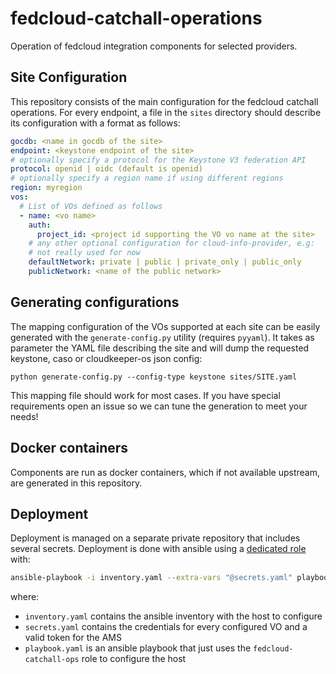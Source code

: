 # fedcloud-catchall-operations

Operation of fedcloud integration components for selected providers.

## Site Configuration

This repository consists of the main configuration for the fedcloud catchall
operations. For every endpoint, a file in the `sites` directory should describe
its configuration with a format as follows:

```yaml
gocdb: <name in gocdb of the site>
endpoint: <keystone endpoint of the site>
# optionally specify a protocol for the Keystone V3 federation API
protocol: openid | oidc (default is openid)
# optionally specify a region name if using different regions
region: myregion
vos:
  # List of VOs defined as follows
  - name: <vo name>
    auth:
      project_id: <project id supporting the VO vo name at the site>
    # any other optional configuration for cloud-info-provider, e.g:
    # not really used for now
    defaultNetwork: private | public | private_only | public_only
    publicNetwork: <name of the public network>
```

## Generating configurations

The mapping configuration of the VOs supported at each site can be easily
generated with the `generate-config.py` utility (requires `pyyaml`). It takes as
parameter the YAML file describing the site and will dump the requested
keystone, caso or cloudkeeper-os json config:

```shell
python generate-config.py --config-type keystone sites/SITE.yaml
```

This mapping file should work for most cases. If you have special requirements
open an issue so we can tune the generation to meet your needs!

## Docker containers

Components are run as docker containers, which if not available upstream, are
generated in this repository.

## Deployment

Deployment is managed on a separate private repository that includes several
secrets. Deployment is done with ansible using a
[dedicated role](https://github.com/EGI-Federation/ansible-role-fedcloud-ops)
with:

```sh
ansible-playbook -i inventory.yaml --extra-vars "@secrets.yaml" playbook.yaml
```

where:

- `inventory.yaml` contains the ansible inventory with the host to configure
- `secrets.yaml` contains the credentials for every configured VO and a valid
  token for the AMS
- `playbook.yaml` is an ansible playbook that just uses the
  `fedcloud-catchall-ops` role to configure the host
